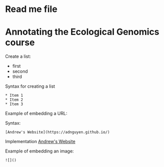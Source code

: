 # Read me file

# Annotating the Ecological Genomics course

Create a list:   
* first   
* second   
* third   

Syntax for creating a list

```
* Item 1   
* Item 2   
* Item 3   
```

Example of embedding a URL:

Syntax:

```
[Andrew's Website](https://adnguyen.github.io/)
```

Implementation 
[Andrew's Website](https://adnguyen.github.io/)

Example of embedding an image:

```
![]()
```
